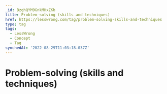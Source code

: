 ```yaml
---
_id: BzghQYM9GnkMHxZKb
title: Problem-solving (skills and techniques)
href: https://lesswrong.com/tag/problem-solving-skills-and-techniques
type: tag
tags:
  - LessWrong
  - Concept
  - Tag
synchedAt: '2022-08-29T11:03:18.037Z'
---
```

# Problem-solving (skills and techniques)

